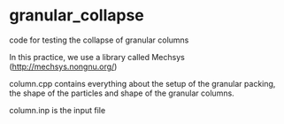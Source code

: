 # granular_collapse
code for testing the collapse of granular columns

In this practice, we use a library called Mechsys (http://mechsys.nongnu.org/)

column.cpp contains everything about the setup of the granular packing, the shape of the particles and shape 
of the granular columns.

column.inp is the input file
